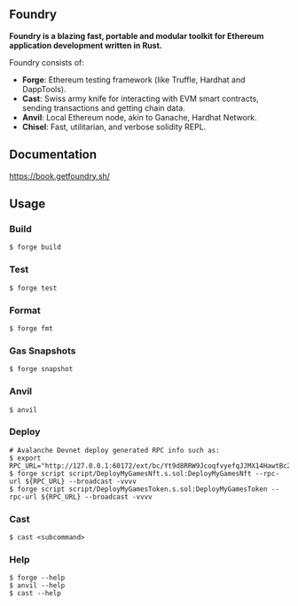 ## Foundry

**Foundry is a blazing fast, portable and modular toolkit for Ethereum application development written in Rust.**

Foundry consists of:

-   **Forge**: Ethereum testing framework (like Truffle, Hardhat and DappTools).
-   **Cast**: Swiss army knife for interacting with EVM smart contracts, sending transactions and getting chain data.
-   **Anvil**: Local Ethereum node, akin to Ganache, Hardhat Network.
-   **Chisel**: Fast, utilitarian, and verbose solidity REPL.

## Documentation

https://book.getfoundry.sh/

## Usage

### Build

```shell
$ forge build
```

### Test

```shell
$ forge test
```

### Format

```shell
$ forge fmt
```

### Gas Snapshots

```shell
$ forge snapshot
```

### Anvil

```shell
$ anvil
```

### Deploy

```shell
# Avalanche Devnet deploy generated RPC info such as:
$ export RPC_URL="http://127.0.0.1:60172/ext/bc/Yt9d8RRW9JcoqfvyefqJJMX14HawtBc28J9CQspQKPkdonp1y/rpc"
$ forge script script/DeployMyGamesNft.s.sol:DeployMyGamesNft --rpc-url ${RPC_URL} --broadcast -vvvv
$ forge script script/DeployMyGamesToken.s.sol:DeployMyGamesToken --rpc-url ${RPC_URL} --broadcast -vvvv
```

### Cast

```shell
$ cast <subcommand>
```

### Help

```shell
$ forge --help
$ anvil --help
$ cast --help
```
